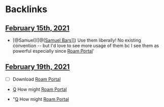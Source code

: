 
# Backlinks
## [February 15th, 2021](<February 15th, 2021.md>)
- [@Samuel]([@[[Samuel Bars](<@[[Samuel Bars.md>)]]) Use them liberally! No existing convention -- but I'd love to see more usage of them bc I see them as powerful especially since [Roam Portal](<Roam Portal.md>)'

## [February 19th, 2021](<February 19th, 2021.md>)
- [ ] Download [Roam Portal](<Roam Portal.md>)

- [Q](<Q.md>) How might [Roam Portal](<Roam Portal.md>)

- "[Q](<Q.md>) How might [Roam Portal](<Roam Portal.md>)

